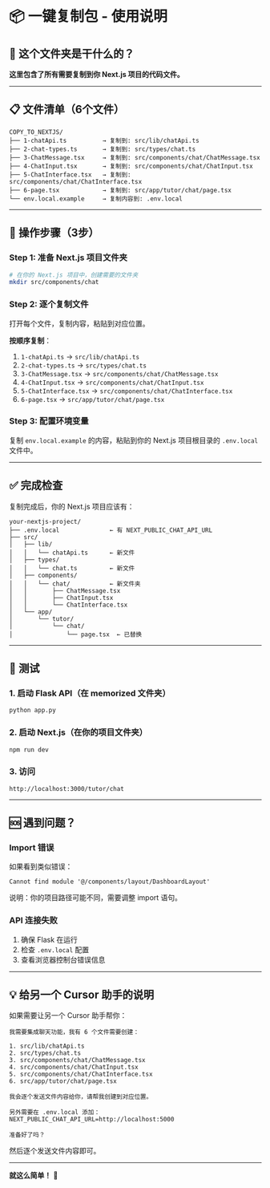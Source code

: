 # 📦 一键复制包 - 使用说明

## 🎯 这个文件夹是干什么的？

**这里包含了所有需要复制到你 Next.js 项目的代码文件。**

---

## 📋 文件清单（6个文件）

```
COPY_TO_NEXTJS/
├── 1-chatApi.ts          → 复制到: src/lib/chatApi.ts
├── 2-chat-types.ts       → 复制到: src/types/chat.ts
├── 3-ChatMessage.tsx     → 复制到: src/components/chat/ChatMessage.tsx
├── 4-ChatInput.tsx       → 复制到: src/components/chat/ChatInput.tsx
├── 5-ChatInterface.tsx   → 复制到: src/components/chat/ChatInterface.tsx
├── 6-page.tsx            → 复制到: src/app/tutor/chat/page.tsx
└── env.local.example     → 复制内容到: .env.local
```

---

## 🚀 操作步骤（3步）

### Step 1: 准备 Next.js 项目文件夹

```bash
# 在你的 Next.js 项目中，创建需要的文件夹
mkdir src/components/chat
```

### Step 2: 逐个复制文件

打开每个文件，复制内容，粘贴到对应位置。

**按顺序复制**：
1. `1-chatApi.ts` → `src/lib/chatApi.ts`
2. `2-chat-types.ts` → `src/types/chat.ts`
3. `3-ChatMessage.tsx` → `src/components/chat/ChatMessage.tsx`
4. `4-ChatInput.tsx` → `src/components/chat/ChatInput.tsx`
5. `5-ChatInterface.tsx` → `src/components/chat/ChatInterface.tsx`
6. `6-page.tsx` → `src/app/tutor/chat/page.tsx`

### Step 3: 配置环境变量

复制 `env.local.example` 的内容，粘贴到你的 Next.js 项目根目录的 `.env.local` 文件中。

---

## ✅ 完成检查

复制完成后，你的 Next.js 项目应该有：

```
your-nextjs-project/
├── .env.local              ← 有 NEXT_PUBLIC_CHAT_API_URL
├── src/
│   ├── lib/
│   │   └── chatApi.ts      ← 新文件
│   ├── types/
│   │   └── chat.ts         ← 新文件
│   ├── components/
│   │   └── chat/           ← 新文件夹
│   │       ├── ChatMessage.tsx
│   │       ├── ChatInput.tsx
│   │       └── ChatInterface.tsx
│   └── app/
│       └── tutor/
│           └── chat/
│               └── page.tsx  ← 已替换
```

---

## 🧪 测试

### 1. 启动 Flask API（在 memorized 文件夹）
```bash
python app.py
```

### 2. 启动 Next.js（在你的项目文件夹）
```bash
npm run dev
```

### 3. 访问
```
http://localhost:3000/tutor/chat
```

---

## 🆘 遇到问题？

### Import 错误
如果看到类似错误：
```
Cannot find module '@/components/layout/DashboardLayout'
```

说明：你的项目路径可能不同，需要调整 import 语句。

### API 连接失败
1. 确保 Flask 在运行
2. 检查 `.env.local` 配置
3. 查看浏览器控制台错误信息

---

## 💡 给另一个 Cursor 助手的说明

如果需要让另一个 Cursor 助手帮你：

```
我需要集成聊天功能，我有 6 个文件需要创建：

1. src/lib/chatApi.ts
2. src/types/chat.ts
3. src/components/chat/ChatMessage.tsx
4. src/components/chat/ChatInput.tsx
5. src/components/chat/ChatInterface.tsx
6. src/app/tutor/chat/page.tsx

我会逐个发送文件内容给你，请帮我创建到对应位置。

另外需要在 .env.local 添加：
NEXT_PUBLIC_CHAT_API_URL=http://localhost:5000

准备好了吗？
```

然后逐个发送文件内容即可。

---

**就这么简单！** 🎉

